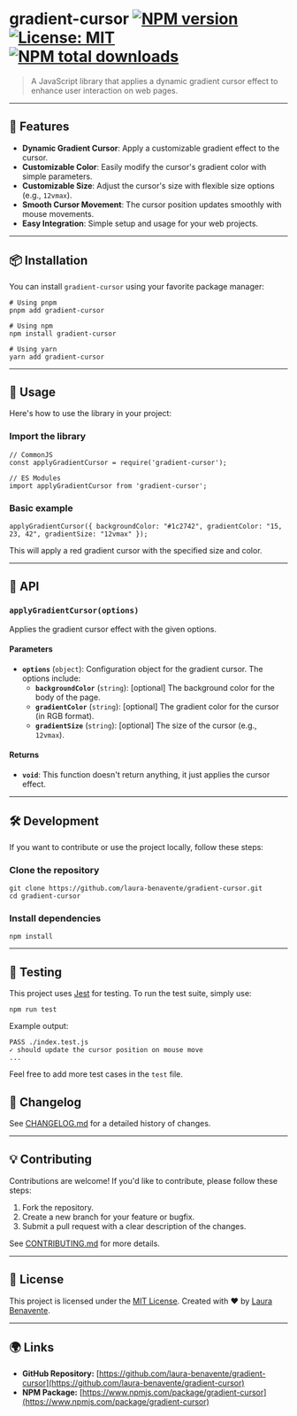 # gradient-cursor [![NPM version](https://img.shields.io/npm/v/gradient-cursor.svg?style=flat)](https://www.npmjs.com/package/gradient-cursor) [![License: MIT](https://img.shields.io/badge/License-MIT-blue.svg)](<[LICENSE](https://github.com/laura-benavente/gradient-cursor/LICENSE)>) [![NPM total downloads](https://img.shields.io/npm/dt/gradient-cursor.svg?style=flat)](https://www.npmjs.com/package/gradient-cursor)

> A JavaScript library that applies a dynamic gradient cursor effect to enhance user interaction on web pages.

---

## 🚀 Features

- **Dynamic Gradient Cursor**: Apply a customizable gradient effect to the cursor.
- **Customizable Color**: Easily modify the cursor's gradient color with simple parameters.
- **Customizable Size**: Adjust the cursor's size with flexible size options (e.g., `12vmax`).
- **Smooth Cursor Movement**: The cursor position updates smoothly with mouse movements.
- **Easy Integration**: Simple setup and usage for your web projects.

---

## 📦 Installation

You can install `gradient-cursor` using your favorite package manager:

```
# Using pnpm
pnpm add gradient-cursor

# Using npm
npm install gradient-cursor

# Using yarn
yarn add gradient-cursor
```

---

## 🌟 Usage

Here's how to use the library in your project:

### Import the library

```
// CommonJS
const applyGradientCursor = require('gradient-cursor');

// ES Modules
import applyGradientCursor from 'gradient-cursor';
```

### Basic example

```
applyGradientCursor({ backgroundColor: "#1c2742", gradientColor: "15, 23, 42", gradientSize: "12vmax" });
```

This will apply a red gradient cursor with the specified size and color.

---

## 🔧 API

### `applyGradientCursor(options)`

Applies the gradient cursor effect with the given options.

#### Parameters

- **`options`** (`object`): Configuration object for the gradient cursor. The options include:
  - **`backgroundColor`** (`string`): [optional] The background color for the body of the page.
  - **`gradientColor`** (`string`): [optional] The gradient color for the cursor (in RGB format).
  - **`gradientSize`** (`string`): [optional] The size of the cursor (e.g., `12vmax`).

#### Returns

- **`void`**: This function doesn't return anything, it just applies the cursor effect.

---

## 🛠️ Development

If you want to contribute or use the project locally, follow these steps:

### Clone the repository

```
git clone https://github.com/laura-benavente/gradient-cursor.git
cd gradient-cursor
```

### Install dependencies

```
npm install

```

---

## 🧪 Testing

This project uses [Jest](https://jestjs.io/) for testing. To run the test suite, simply use:

```
npm run test

```

Example output:

```
PASS ./index.test.js
✓ should update the cursor position on mouse move
...
```

Feel free to add more test cases in the `test` file.

## 🔄 Changelog

See [CHANGELOG.md](https://github.com/laura-benavente/gradient-cursor/blob/main/CHANGELOG.md) for a detailed history of changes.

---

## 💡 Contributing

Contributions are welcome! If you'd like to contribute, please follow these steps:

1.  Fork the repository.
2.  Create a new branch for your feature or bugfix.
3.  Submit a pull request with a clear description of the changes.

See [CONTRIBUTING.md](https://github.com/laura-benavente/gradient-cursor/blob/main/CONTRIBUTING.md) for more details.

---

## 📜 License

This project is licensed under the [MIT License](https://github.com/laura-benavente/gradient-cursor/blob/main/LICENSE). Created with ❤️ by [Laura Benavente](https://github.com/laura-benavente).

---

## 🌍 Links

- **GitHub Repository:** [https://github.com/laura-benavente/gradient-cursor](https://github.com/laura-benavente/gradient-cursor)
- **NPM Package:** [https://www.npmjs.com/package/gradient-cursor](https://www.npmjs.com/package/gradient-cursor)
